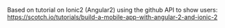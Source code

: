 Based on tutorial on Ionic2 (Angular2) using the github API to show users:
https://scotch.io/tutorials/build-a-mobile-app-with-angular-2-and-ionic-2



